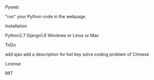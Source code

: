 Pyweb


"run" your Python code in the webpage.



Installation


Python2.7
Django1.8
Windows or Linux or Mac


ToDo

add ajax
add a description for hot key
solve coding problem of Chinese


License


MIT
